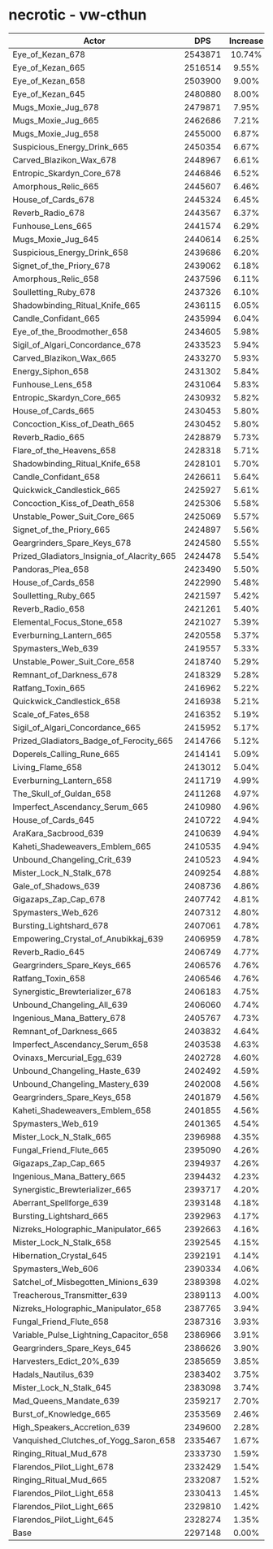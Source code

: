 # necrotic - vw-cthun
| Actor | DPS | Increase |
|---|:---:|:---:|
|Eye_of_Kezan_678|2543871|10.74%|
|Eye_of_Kezan_665|2516514|9.55%|
|Eye_of_Kezan_658|2503900|9.00%|
|Eye_of_Kezan_645|2480880|8.00%|
|Mugs_Moxie_Jug_678|2479871|7.95%|
|Mugs_Moxie_Jug_665|2462686|7.21%|
|Mugs_Moxie_Jug_658|2455000|6.87%|
|Suspicious_Energy_Drink_665|2450354|6.67%|
|Carved_Blazikon_Wax_678|2448967|6.61%|
|Entropic_Skardyn_Core_678|2446846|6.52%|
|Amorphous_Relic_665|2445607|6.46%|
|House_of_Cards_678|2445324|6.45%|
|Reverb_Radio_678|2443567|6.37%|
|Funhouse_Lens_665|2441574|6.29%|
|Mugs_Moxie_Jug_645|2440614|6.25%|
|Suspicious_Energy_Drink_658|2439686|6.20%|
|Signet_of_the_Priory_678|2439062|6.18%|
|Amorphous_Relic_658|2437596|6.11%|
|Soulletting_Ruby_678|2437326|6.10%|
|Shadowbinding_Ritual_Knife_665|2436115|6.05%|
|Candle_Confidant_665|2435994|6.04%|
|Eye_of_the_Broodmother_658|2434605|5.98%|
|Sigil_of_Algari_Concordance_678|2433523|5.94%|
|Carved_Blazikon_Wax_665|2433270|5.93%|
|Energy_Siphon_658|2431302|5.84%|
|Funhouse_Lens_658|2431064|5.83%|
|Entropic_Skardyn_Core_665|2430932|5.82%|
|House_of_Cards_665|2430453|5.80%|
|Concoction_Kiss_of_Death_665|2430452|5.80%|
|Reverb_Radio_665|2428879|5.73%|
|Flare_of_the_Heavens_658|2428318|5.71%|
|Shadowbinding_Ritual_Knife_658|2428101|5.70%|
|Candle_Confidant_658|2426611|5.64%|
|Quickwick_Candlestick_665|2425927|5.61%|
|Concoction_Kiss_of_Death_658|2425306|5.58%|
|Unstable_Power_Suit_Core_665|2425069|5.57%|
|Signet_of_the_Priory_665|2424897|5.56%|
|Geargrinders_Spare_Keys_678|2424580|5.55%|
|Prized_Gladiators_Insignia_of_Alacrity_665|2424478|5.54%|
|Pandoras_Plea_658|2423490|5.50%|
|House_of_Cards_658|2422990|5.48%|
|Soulletting_Ruby_665|2421597|5.42%|
|Reverb_Radio_658|2421261|5.40%|
|Elemental_Focus_Stone_658|2421027|5.39%|
|Everburning_Lantern_665|2420558|5.37%|
|Spymasters_Web_639|2419557|5.33%|
|Unstable_Power_Suit_Core_658|2418740|5.29%|
|Remnant_of_Darkness_678|2418329|5.28%|
|Ratfang_Toxin_665|2416962|5.22%|
|Quickwick_Candlestick_658|2416938|5.21%|
|Scale_of_Fates_658|2416352|5.19%|
|Sigil_of_Algari_Concordance_665|2415952|5.17%|
|Prized_Gladiators_Badge_of_Ferocity_665|2414766|5.12%|
|Doperels_Calling_Rune_665|2414141|5.09%|
|Living_Flame_658|2413012|5.04%|
|Everburning_Lantern_658|2411719|4.99%|
|The_Skull_of_Guldan_658|2411268|4.97%|
|Imperfect_Ascendancy_Serum_665|2410980|4.96%|
|House_of_Cards_645|2410722|4.94%|
|AraKara_Sacbrood_639|2410639|4.94%|
|Kaheti_Shadeweavers_Emblem_665|2410535|4.94%|
|Unbound_Changeling_Crit_639|2410523|4.94%|
|Mister_Lock_N_Stalk_678|2409254|4.88%|
|Gale_of_Shadows_639|2408736|4.86%|
|Gigazaps_Zap_Cap_678|2407742|4.81%|
|Spymasters_Web_626|2407312|4.80%|
|Bursting_Lightshard_678|2407061|4.78%|
|Empowering_Crystal_of_Anubikkaj_639|2406959|4.78%|
|Reverb_Radio_645|2406749|4.77%|
|Geargrinders_Spare_Keys_665|2406576|4.76%|
|Ratfang_Toxin_658|2406546|4.76%|
|Synergistic_Brewterializer_678|2406183|4.75%|
|Unbound_Changeling_All_639|2406060|4.74%|
|Ingenious_Mana_Battery_678|2405767|4.73%|
|Remnant_of_Darkness_665|2403832|4.64%|
|Imperfect_Ascendancy_Serum_658|2403538|4.63%|
|Ovinaxs_Mercurial_Egg_639|2402728|4.60%|
|Unbound_Changeling_Haste_639|2402492|4.59%|
|Unbound_Changeling_Mastery_639|2402008|4.56%|
|Geargrinders_Spare_Keys_658|2401879|4.56%|
|Kaheti_Shadeweavers_Emblem_658|2401855|4.56%|
|Spymasters_Web_619|2401365|4.54%|
|Mister_Lock_N_Stalk_665|2396988|4.35%|
|Fungal_Friend_Flute_665|2395090|4.26%|
|Gigazaps_Zap_Cap_665|2394937|4.26%|
|Ingenious_Mana_Battery_665|2394432|4.23%|
|Synergistic_Brewterializer_665|2393717|4.20%|
|Aberrant_Spellforge_639|2393148|4.18%|
|Bursting_Lightshard_665|2392963|4.17%|
|Nizreks_Holographic_Manipulator_665|2392663|4.16%|
|Mister_Lock_N_Stalk_658|2392545|4.15%|
|Hibernation_Crystal_645|2392191|4.14%|
|Spymasters_Web_606|2390334|4.06%|
|Satchel_of_Misbegotten_Minions_639|2389398|4.02%|
|Treacherous_Transmitter_639|2389113|4.00%|
|Nizreks_Holographic_Manipulator_658|2387765|3.94%|
|Fungal_Friend_Flute_658|2387316|3.93%|
|Variable_Pulse_Lightning_Capacitor_658|2386966|3.91%|
|Geargrinders_Spare_Keys_645|2386626|3.90%|
|Harvesters_Edict_20%_639|2385659|3.85%|
|Hadals_Nautilus_639|2383402|3.75%|
|Mister_Lock_N_Stalk_645|2383098|3.74%|
|Mad_Queens_Mandate_639|2359217|2.70%|
|Burst_of_Knowledge_665|2353569|2.46%|
|High_Speakers_Accretion_639|2349600|2.28%|
|Vanquished_Clutches_of_Yogg_Saron_658|2335467|1.67%|
|Ringing_Ritual_Mud_678|2333730|1.59%|
|Flarendos_Pilot_Light_678|2332429|1.54%|
|Ringing_Ritual_Mud_665|2332087|1.52%|
|Flarendos_Pilot_Light_658|2330413|1.45%|
|Flarendos_Pilot_Light_665|2329810|1.42%|
|Flarendos_Pilot_Light_645|2328274|1.35%|
|Base|2297148|0.00%|
